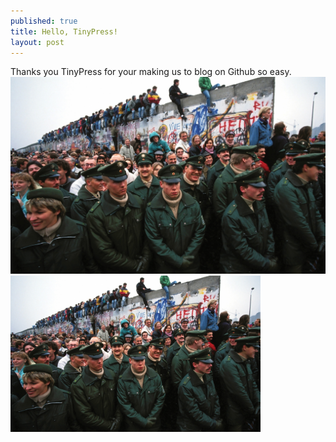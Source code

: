 ```yaml
---
published: true
title: Hello, TinyPress!
layout: post
---
```

Thanks you TinyPress for your making us to blog on Github so easy.
![](https://github.com/GuanglinDu/images/blob/master/2016/Berlin-wall_simon_heffer.jpg?raw=true)
<img src="https://github.com/GuanglinDu/images/blob/master/2016/Berlin-wall_simon_heffer.jpg?raw=true" width="400">
